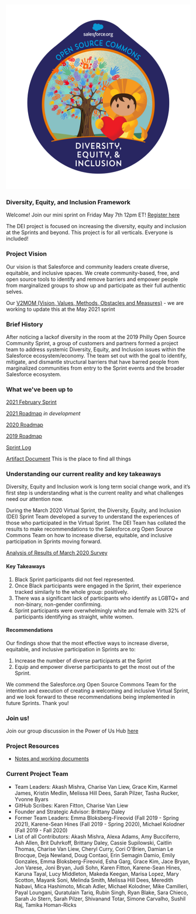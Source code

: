 ![alt text](https://github.com/SFDO-Community-Sprints/DEI-Framework/blob/master/Diversity-Equity-Inclusion-Badge-fv01.png?raw=true)
### Diversity, Equity, and Inclusion Framework

Welcome! Join our mini sprint on Friday May 7th 12pm ET! [Register here](https://salesforce.zoom.us/meeting/register/tZEpdOisrj4iH9Ed4Q_5SCKnwgStLCF1AAcs)

The DEI project is focused on increasing the diversity, equity and inclusion at the Sprints and beyond.
This project is for all verticals. Everyone is included!

### Project Vision

Our vision is that Salesforce and community leaders create diverse, equitable, and inclusive spaces. We create community-based, free, and open source tools to identify and remove barriers and empower people from marginalized groups to show up and participate as their full authentic selves.

Our [V2MOM (Vision, Values, Methods, Obstacles and Measures)](https://github.com/SFDO-Community-Sprints/DEI-Framework/wiki/DEI-V2MOM) - we are working to update this at the May 2021 sprint

### Brief History

After noticing a lackof diversity in the room at the 2019 Philly Open Source Community Sprint, a group of customers and partners formed a project team to address systemic Diversity, Equity, and Inclusion issues within the Salesforce ecosystem/economy. The team set out with the goal to identify, mitigate, and dismantle structural barriers that have barred people from marginalized communities from entry to the Sprint events and the broader Salesforce ecosystem.

### What we've been up to
[2021 February Sprint](https://github.com/SFDO-Community-Sprints/DEI-Framework/wiki/2021-February-Sprint)

[2021 Roadmap](https://github.com/SFDO-Community-Sprints/DEI-Framework/wiki/Roadmap-2021) _in development_

[2020 Roadmap](https://github.com/SFDO-Community-Sprints/DEI-Framework/wiki/Roadmap---2020) 

[2019 Roadmap](https://github.com/SFDO-Community-Sprints/DEI-Framework/wiki/Roadmap---2019)

[Sprint Log](https://github.com/SFDO-Community-Sprints/DEI-Framework/wiki/Sprint-Log)

[Artifact Document](https://biggerboat.quip.com/SG2AAjuXMxrx/-DEI-Artifact) This is the place to find all things 

### Understanding our current reality and key takeaways
Diversity, Equity and Inclusion work is long term social change work, and it’s first step is understanding what is the current reality and what challenges need our attention now.

During the March 2020 Virtual Sprint, the Diversity, Equity, and Inclusion (DEI) Sprint Team developed a survey to understand the experiences of those who participated in the Virtual Sprint. The DEI Team has collated the results to make recommendations to the Salesforce.org Open Source Commons Team on how to increase diverse, equitable, and inclusive participation in Sprints moving forward. 

[Analysis of Results of March 2020 Survey](https://drive.google.com/file/d/1DHMRS7ZV90G5Y544aPm8NyQvjsZyM1Q6/view)

#### Key Takeaways

1) Black Sprint participants did not feel represented.
2) Once Black participants were engaged in the Sprint, their experience tracked similarly to the whole group: positively.
3) There was a significant lack of participants who identify as LGBTQ+ and non-binary, non-gender confirming.
4) Sprint participants were overwhelmingly white and female with 32% of participants identifying as straight, white women. 

#### Recommendations

Our findings show that the most effective ways to increase diverse, equitable, and inclusive participation in Sprints are to:

1) Increase the number of diverse participants at the Sprint
2) Equip and empower diverse participants to get the most out of the Sprint.

We commend the Salesforce.org Open Source Commons Team for the intention and execution of creating a welcoming and inclusive Virtual Sprint, and we look forward to these recommendations being implemented in future Sprints. Thank you!


### Join us!
Join our group discussion in the Power of Us Hub [here](https://powerofus.force.com/s/group/0F91E000000bo84SAA/diversity-equity-and-inclusion-dei)

### Project Resources 
* [Notes and working documents](https://salesforce.quip.com/i/RFfARABPOnG/dei-sprint-project)


### Current Project Team

* Team Leaders: Akash Mishra, Charise Van Liew, Grace Kim, Karmel James, Kristin Medlin, Melissa Hill Dees, Sarah Pilzer, Tasha Rucker, Yvonne Byars
* GitHub Scribes: Karen Fitton, Charise Van Liew
* Founder and Strategic Advisor: Brittany Daley
* Former Team Leaders: Emma Bloksberg-Fireovid (Fall 2019 - Spring 2021), Karene-Sean Hines (Fall 2019 - Spring 2020), Michael Kolodner (Fall 2019 - Fall 2020)
* List of all Contributors:  Akash Mishra, Alexa Adams, Amy Bucciferro, Ash Allen, Brit Duhrkoff, Brittany Daley, Cassie Supilowski, Caitlin Thomas, Charise Van Liew, Cheryl Curry, Cori O'Brien, Damian Le Brocque, Deja Newland, Doug Contaoi, Erin Semagin Damio, Emily Gonzales, Emma Bloksberg-Fireovid, Esha Garg, Grace Kim, Jace Bryan, Jon Varese, Joni Bryan, Judi Sohn, Karen Fitton, Karene-Sean Hines, Karuna Tayal, Lucy Middleton, Makeda Keegan, Marisa Lopez, Mary Scotton, Mayank Soni, Melinda Smith, Melissa Hill Dees, Meredith Nabavi, Mica Hashimoto, Micah Adler, Michael Kolodner, Mike Camilleri, Payal Loungani, Quratulain Tariq, Rubin Singh, Ryan Blake, Sara Chieco, Sarah Jo Stern, Sarah Pilzer, Shivanand Totar, Simone Carvalho, Sushil Raj, Tamika Homan-Ricks 







